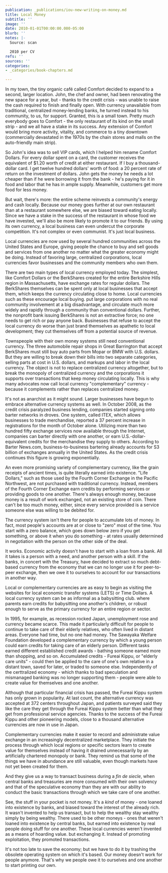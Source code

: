 ```yaml
---
publication: _publications/iou-new-writing-on-money.md
title: Local Money
subtitle: ''
image: ''
date: 2010-01-01T00:00:00.000-05:00
blurb: ''
notes: |-
  Source: scan

  2010 per CV
refs: ''
sources: ''
categories:
- _categories/book-chapters.md

---
```

In my town, the tiny organic café called Comfort decided to expand to a second, larger location. John, the chef and owner, had been renovating the new space for a year, but - thanks to the credit crisis - was unable to raise the cash required to finish and finally open. With currency unavailable from traditional, centralized money-lending banks, he turned instead to his community, to us, for support. Granted, this is a small town. Pretty much everybody goes to Comfort - the only restaurant of its kind on the small strip - and we all have a stake in its success. Any extension of Comfort would bring more activity, vitality, and commerce to a tiny downtown (commercially devastated in the 1970s by the chain stores and malls on the auto-friendly main strip).

So John's idea was to sell VIP cards, which I helped him rename Comfort Dollars. For every dollar spent on a card, the customer receives the equivalent of $1.20 worth of credit at either restaurant. If I buy a thousand-dollar card. I get twelve hundred dollars' worth of food: a 20 percent rate of return on the investment of dollars. John gets the money he needs a lot cheaper than if he were borrowing it from the bank - he's paying for it in food and labor that he has in ample supply. Meanwhile, customers get more food for less money.

But wait, there's more: the entire scheme reinvests a community's energy and cash locally. Because our money goes further at our own restaurant than at a restaurant somewhere else, we are biased toward eating locally. Since we have a stake in the success of the restaurant in whose food we have invested, we'll also be more likely to promote it to our friends. By using its own currency, a local business can even undercut the corporate competition. It's not complex or even communist. It's just local business.

Local currencies are now used by several hundred communities across the United States and Europe, giving people the chance to buy and sell goods and services from one another no matter what the greater economy might be doing. Instead of favoring large, centralized corporations, local currencies favor businesses and the community members who own them.

There are two main types of local currency employed today. The simplest, like Comfort Dollars or the BerkShares created for the entire Berkshire Hills region in Massachusetts, have exchange rates for regular dollars. The BerkShares themselves can be spent only at local businesses that accept them, which keeps the currency circulating close to home. Local currencies such as these encourage local buying. put large corporations with no real community involvement at a big disadvantage, and circulate much more widely and rapidly through a community than conventional dollars. Further, the nonprofit bank issuing BerkShares is not an extractive force; no one needs to get rich or pay anyone back. Businesses that refuse to accept the local currency do worse than just brand themselves as apathetic to local development; they cut themselves off from a potential source of revenue.

Townspeople with their own money systems still need conventional currency. The three automobile repair shops in Great Barrington that accept BerkShares must still buy auto parts from Mopar or BMW with U.S. dollars. But they are willing to break down their bills into two separate categories, selling parts at cost in U.S. dollars, and markups and labor in the local currency. The object is not to replace centralized currency altogether, but to break the monopoly of centralized currency and the corporations it supports over transactions that keep money circulating locally. This is why many advocates now call local currency "complementary" currency - because it complements rather than replaces centralized money.

It's not as anarchist as it might sound. Larger businesses have begun to embrace alternative currency systems as well. In October 2008, as the credit crisis paralyzed business lending, companies started signing onto barter networks in droves. One system, called ITEX, which allows businesses to trade merchandise, reported a 37 percent increase in registrations for the month of October alone. Utilizing more than two hundred fifty exchange services now available through the Internet, companies can barter directly with one another, or earn U.S.-dollar-equivalent credits for the merchandise they supply to others. According to Barter News.com, business-to-business bartering already accounts for S3 billion of exchanges annually in the United States. As the credit crisis continues this figure is growing exponentially.

An even more promising variety of complementary currency, like the grain receipts of ancient times, is quite literally earned into existence. "Life Dollars," such as those used by the Fourth Corner Exchange in the Pacific Northwest, are not purchased with traditional currency. Instead, members of the Fourth Corner Exchange earn credits by performing services or providing goods to one another. There's always enough money, because money is a result of work exchanged, not an existing store of coin. There can't be too much money, either, since every service provided is a service someone else was willing to be debited for.

The currency system isn't there for people to accumulate lots of money. In fact, most people's accounts are at or close to "zero" most of the time. You start with a zero balance, which goes down below zero if you get something, or above it when you do something - at rates usually determined in negotiation with the person on the other side of the deal.

It works. Economic activity doesn't have to start with a loan from a bank. All it takes is a person with a need, and another person with a skill. If the banks, in concert with the Treasury, have decided to extract so much debt-based currency from the economy that we can no longer use it for peer-to-peer exchange, then we owe it to ourselves to account for our transactions in another way.

Local or complementary currencies are as easy to begin as visiting the websites for local economic transfer systems (LETS) or Time Dollars. A local currency system can be as informal as a babysitting club. where parents earn credits for babysitting one another's children, or robust enough to serve as the primary currency for an entire region or sector.

In 1995, for example, as recession rocked Japan, unemployment rose and currency became scarce. This made it particularly difficult for people to continue to take care of their elderly relatives, who often lived in distant areas. Everyone had time, but no one had money. The Sawayaka Welfare Foundation developed a complementary currency by which a young person could earn credits for taking care of an elderly person. Different tasks earned different established credit awards - bathing someone eamed more than shopping, and so on. Accumulated credits - Fureai Kippu, or "elderly care units" - could then be applied to the care of one's own relative in a distant town, saved for later, or traded to someone else. Independently of the certtralized economy - which thanks to bad speculation and mismanaged banking was no longer supporting them - people were able to create value for themselves and one another.

Although that particular financial crisis has passed, the Fureai Kippu system has only grown in popularity. At last count, the alternative currency was accepted at 372 centers throughout Japan, and patients surveyed said they like the care they get through the Fureai Kippu system better than what they get from professional service agencies. Thanks to the success of the Fureai Kippu and other pioneering models, close to a thousand alternative currencies are now in use in Japan.

Complementary currencies make it easier to record and administrate value exchange in an increasingly decentralized marketplace. They initiate the process through which local regions or specific sectors learn to create value for themselves instead of having it drained unnecessarily by an artificially chartered monopoly or bank. They remind us that some of the things we have in abundance are still valuable, even though markets have not yet been created for them.

And they give us a way to transact business during a _fin de siecle_, when central banks and treasuries are more consumed with their own solvency and that of the speculative economy than they are with our ability to conduct the basic transactions through which we take care of one another.

See, the stuff in your pocket is not money. It's a _kind_ of money - one loaned into existence by banks, and biased toward the interest of the already rich. It wasn't invented to help us transact, but to help the wealthy stay wealthy simply by being wealthy. There used to be other moneys - ones that weren't loaned into existence by central banks, but earned into existence by real people doing stuff for one another. These local currencies weren't invented as a means of hoarding value. but exchanging it. Instead of promoting exploitation, they promoted transactions.

It's not too late to save the economy; but we have to do it by trashing the obsolete operating system on which it's based. Our money doesn't work for people anymore. That's why we people owe it to ourselves and one another to start printing our own.